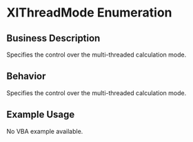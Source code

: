# XlThreadMode Enumeration

## Business Description
Specifies the control over the multi-threaded calculation mode.

## Behavior
Specifies the control over the multi-threaded calculation mode.

## Example Usage
No VBA example available.